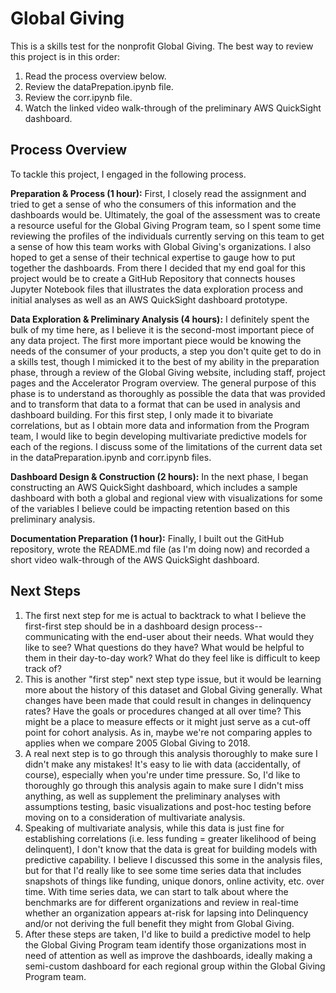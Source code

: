 # Global Giving
This is a skills test for the nonprofit Global Giving. The best way to review this project is in this order:
1. Read the process overview below.
2. Review the dataPrepation.ipynb file.
3. Review the corr.ipynb file.
4. Watch the linked video walk-through of the preliminary AWS QuickSight dashboard.

## Process Overview
To tackle this project, I engaged in the following process. 

**Preparation & Process (1 hour):** First, I closely read the assignment and tried to get a sense of who the consumers of this information and the dashboards would be. Ultimately, the goal of the assessment was to create a resource useful for the Global Giving Program team, so I spent some time reviewing the profiles of the individuals currently serving on this team to get a sense of how this team works with Global Giving's organizations. I also hoped to get a sense of their technical expertise to gauge how to put together the dashboards. From there I decided that my end goal for this project would be to create a GitHub Repository that connects houses Jupyter Notebook files that illustrates the data exploration process and initial analyses as well as an AWS QuickSight dashboard prototype.

**Data Exploration & Preliminary Analysis (4 hours):** I definitely spent the bulk of my time here, as I believe it is the second-most important piece of any data project. The first more important piece would be knowing the needs of the consumer of your products, a step you don't quite get to do in a skills test, though I mimicked it to the best of my ability in the preparation phase, through a review of the Global Giving website, including staff, project pages and the Accelerator Program overview. The general purpose of this phase is to understand as thoroughly as possible the data that was provided and to transform that data to a format that can be used in analysis and dashboard building. For this first step, I only made it to bivariate correlations, but as I obtain more data and information from the Program team, I would like to begin developing multivariate predictive models for each of the regions. I discuss some of the limitations of the current data set in the dataPreparation.ipynb and corr.ipynb files.

**Dashboard Design & Construction (2 hours):** In the next phase, I began constructing an AWS QuickSight dashboard, which includes a sample dashboard with both a global and regional view with visualizations for some of the variables I believe could be impacting retention based on this preliminary analysis. 

**Documentation Preparation (1 hour):** Finally, I built out the GitHub repository, wrote the README.md file (as I'm doing now) and recorded a short video walk-through of the AWS QuickSight dashboard.

## Next Steps
1. The first next step for me is actual to backtrack to what I believe the first-first step should be in a dashboard design process--communicating with the end-user about their needs. What would they like to see? What questions do they have? What would be helpful to them in their day-to-day work? What do they feel like is difficult to keep track of? 
2. This is another "first step" next step type issue, but it would be learning more about the history of this dataset and Global Giving generally. What changes have been made that could result in changes in delinquency rates? Have the goals or procedures changed at all over time? This might be a place to measure effects or it might just serve as a cut-off point for cohort analysis. As in, maybe we're not comparing apples to applies when we compare 2005 Global Giving to 2018. 
3. A real next step is to go through this analysis thoroughly to make sure I didn't make any mistakes! It's easy to lie with data (accidentally, of course), especially when you're under time pressure. So, I'd like to thoroughly go through this analysis again to make sure I didn't miss anything, as well as supplement the preliminary analyses with assumptions testing, basic visualizations and post-hoc testing before moving on to a consideration of multivariate analysis.
4. Speaking of multivariate analysis, while this data is just fine for establishing correlations (i.e. less funding = greater likelihood of being delinquent), I don't know that the data is great for building models with predictive capability. I believe I discussed this some in the analysis files, but for that I'd really like to see some time series data that includes snapshots of things like funding, unique donors, online activity, etc. over time. With time series data, we can start to talk about where the benchmarks are for different organizations and review in real-time whether an organization appears at-risk for lapsing into Delinquency and/or not deriving the full benefit they might from Global Giving.
5. After these steps are taken, I'd like to build a predictive model to help the Global Giving Program team identify those organizations most in need of attention as well as improve the dashboards, ideally making a semi-custom dashboard for each regional group within the Global Giving Program team. 


